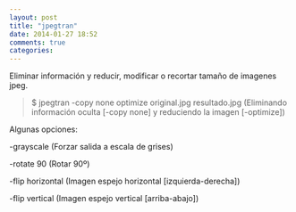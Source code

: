 ```yaml
---
layout: post
title: "jpegtran"
date: 2014-01-27 18:52
comments: true
categories: 
---
```

Eliminar información y reducir, modificar o recortar tamaño de imagenes jpeg.

>$ jpegtran -copy none optimize original.jpg resultado.jpg (Eliminando información oculta [-copy none] y reduciendo la imagen [-optimize])

Algunas opciones:

-grayscale (Forzar salida a escala de grises)

-rotate 90 (Rotar 90º)

-flip horizontal (Imagen espejo horizontal [izquierda-derecha])

-flip vertical (Imagen espejo vertical [arriba-abajo])

